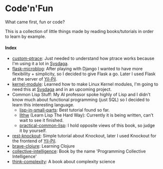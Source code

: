 Code'n'Fun
==========

What came first, fun or code?

This is a collection of little things made by reading books/tutorials in order to learn by example.

#### Index

* [custom-ptrace](https://github.com/7flying/code-n-fun/tree/master/custom-ptrace): Just needed to understand how ptrace works because I'm using it a lot in [Sysdaga](https://github.com/7flying/sysdaga).
* [flask-microblog](https://github.com/7flying/code-n-fun/tree/master/flask-microblog): After playing with Django I wanted to have more flexibility + simplicity, so I decided to give Flask a go. Later I used Flask at the server of [Yil-Pil](https://github.com/7flying/yil-pil).
* [kernel-module](https://github.com/7flying/code-n-fun/tree/master/kernel-module): Learned how to make Linux Kernel modules, I'm going to need this at [Sysdaga](https://github.com/7flying/sysdaga) and in an upcoming project.
* Common Lisp Stuff: My AI professor spoke highly of Lisp and I didn't know much about functional programming (just SQL) so I decided to learn this interesting language.
  * [lisp-in-small-parts](https://github.com/7flying/code-n-fun/tree/master/lisp-in-small-parts): Best tutorial found so far.
  * [llthw](https://github.com/7flying/code-n-fun/tree/master/llthw) (Learn Lisp The Hard Way): Currently it is being written, can't wait to see it finished. 
  * [practical-common-lisp](https://github.com/7flying/code-n-fun/tree/master/practical-commom-lisp): I hold opposite views of this book, so judge it by yourself.
* [rest-knockout](https://github.com/7flying/code-n-fun/tree/master/rest-knockout): Simple tutorial about Knockout, later I used Knockout for the frontend of [Yil-Pil](https://github.com/7flying/yil-pil). 
* [brave-clojure](https://github.com/7flying/code-n-fun/tree/master/brave-clojure): Learning Clojure
* [collective-intelligence](https://github.com/7flying/code-n-fun/tree/master/collective-intelligence): Book by the name 'Programming Collective Intelligence'
* [think-complexity](https://github.com/7flying/code-n-fun/tree/master/think-complexity): A book about complexity science
